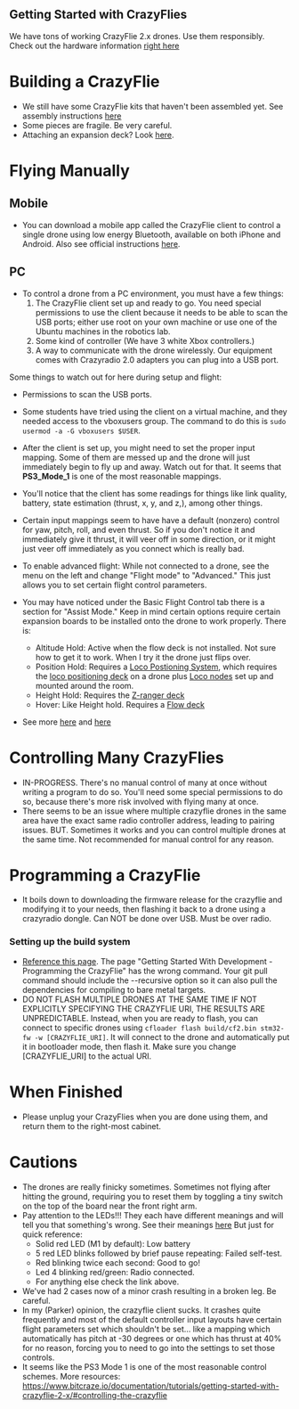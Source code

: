 Getting Started with CrazyFlies
-------------------------------
We have tons of working CrazyFlie 2.x drones. Use them responsibly.
Check out the hardware information [right here](https://www.bitcraze.io/documentation/system/platform/cf2-architecture/)
# Building a CrazyFlie
- We still have some CrazyFlie kits that haven't been assembled yet. See assembly instructions [here](https://www.bitcraze.io/documentation/tutorials/getting-started-with-crazyflie-2-x/#assembling)
- Some pieces are fragile. Be very careful.
- Attaching an expansion deck? Look [here](https://www.bitcraze.io/documentation/tutorials/getting-started-with-expansion-decks/).

# Flying Manually

## Mobile
- You can download a mobile app called the CrazyFlie client to control a single drone using low energy Bluetooth, available on both iPhone and Android. Also see official instructions [here](https://www.bitcraze.io/documentation/tutorials/getting-started-with-crazyflie-2-x/#controlling-the-crazyflie).

## PC
- To control a drone from a PC environment, you must have a few things:
  1. The CrazyFlie client set up and ready to go. You need special permissions to use the client because it needs to be able to scan the USB ports; either use root on your own machine or use one of the Ubuntu machines in the robotics lab.
  2. Some kind of controller (We have 3 white Xbox controllers.)
  3. A way to communicate with the drone wirelessly. Our equipment comes with Crazyradio 2.0 adapters you can plug into a USB port.

Some things to watch out for here during setup and flight:
- Permissions to scan the USB ports.
- Some students have tried using the client on a virtual machine, and they needed access to the vboxusers group. The command to do this is `sudo usermod -a -G vboxusers $USER`.
- After the client is set up, you might need to set the proper input mapping. Some of them are messed up and the drone will just immediately begin to fly up and away. Watch out for that. It seems that **PS3_Mode_1** is one of the most reasonable mappings.
- You'll notice that the client has some readings for things like link quality, battery, state estimation (thrust, x, y, and z,), among other things.
- Certain input mappings seem to have have a default (nonzero) control for yaw, pitch, roll, and even thrust. So if you don't notice it and immediately give it thrust, it will veer off in some direction, or it might just veer off immediately as you connect which is really bad.
- To enable advanced flight: While not connected to a drone, see the menu on the left and change "Flight mode" to "Advanced." This just allows you to set certain flight control parameters.
- You may have noticed under the Basic Flight Control tab there is a section for "Assist Mode." Keep in mind certain options require certain expansion boards to be installed onto the drone to work properly. There is:
    - Altitude Hold: Active when the flow deck is not installed. Not sure how to get it to work. When I try it the drone just flips over.
    - Position Hold: Requires a [Loco Postioning System](https://www.bitcraze.io/documentation/system/positioning/loco-positioning-system/), which requires the [loco positioning deck](https://www.bitcraze.io/products/loco-positioning-deck/) on a drone plus [Loco nodes](https://www.bitcraze.io/products/loco-positioning-node/) set up and mounted around the room.
    - Height Hold: Requires the [Z-ranger deck](https://www.bitcraze.io/products/z-ranger-deck-v2/)
    - Hover: Like Height hold. Requires a [Flow deck](https://www.bitcraze.io/products/flow-deck-v2/)

- See more [here](https://www.bitcraze.io/documentation/repository/crazyflie-clients-python/master/userguides/userguide_client) and [here](https://www.bitcraze.io/documentation/tutorials/getting-started-with-crazyflie-2-x/#config-client)

# Controlling Many CrazyFlies

- IN-PROGRESS. There's no manual control of many at once without writing a program to do so. You'll need some special permissions to do so, because there's more risk involved with flying many at once. 
- There seems to be an issue where multiple crazyflie drones in the same area have the exact same radio controller address, leading to pairing issues. BUT. Sometimes it works and you can control multiple drones at the same time. Not recommended for manual control for any reason.

# Programming a CrazyFlie

- It boils down to downloading the firmware release for the crazyflie and modifying it to your needs, then flashing it back to a drone using a crazyradio dongle. Can NOT be done over USB. Must be over radio.
### Setting up the build system
- [Reference this page](https://github.com/bitcraze/crazyflie-firmware/blob/master/docs/building-and-flashing/build.md). The page "Getting Started With Development - Programming the CrazyFlie" has the wrong command. Your git pull command should include the --recursive option so it can also pull the dependencies for compiling to bare metal targets.
- DO NOT FLASH MULTIPLE DRONES AT THE SAME TIME IF NOT EXPLICITLY SPECIFYING THE CRAZYFLIE URI, THE RESULTS ARE UNPREDICTABLE. Instead, when you are ready to flash, you can connect to specific drones using `cfloader flash build/cf2.bin stm32-fw -w [CRAZYFLIE_URI]`. It will connect to the drone and automatically put it in bootloader mode, then flash it. Make sure you change [CRAZYFLIE_URI] to the actual URI.

# When Finished

- Please unplug your CrazyFlies when you are done using them, and return them to the right-most cabinet.

# Cautions

- The drones are really finicky sometimes. Sometimes not flying after hitting the ground, requiring you to reset them by toggling a tiny switch on the top of the board near the front right arm.
- Pay attention to the LEDs!!! They each have different meanings and will tell you that something's wrong. See their meanings [here](https://www.bitcraze.io/documentation/tutorials/getting-started-with-crazyflie-2-x/#leds) But just for quick reference: 
    - Solid red LED (M1 by default): Low battery
    - 5 red LED blinks followed by brief pause repeating: Failed self-test.
    - Red blinking twice each second: Good to go!
    - Led 4 blinking red/green: Radio connected.
    - For anything else check the link above.
- We've had 2 cases now of a minor crash resulting in a broken leg. Be careful.
- In my (Parker) opinion, the crazyflie client sucks. It crashes quite frequently and most of the default controller input layouts have certain flight parameters set which shouldn't be set... like a mapping which automatically has pitch at -30 degrees or one which has thrust at 40% for no reason, forcing you to need to go into the settings to set those controls.
- It seems like the PS3 Mode 1 is one of the most reasonable control schemes.
More resources: https://www.bitcraze.io/documentation/tutorials/getting-started-with-crazyflie-2-x/#controlling-the-crazyflie
